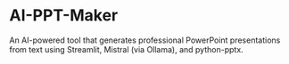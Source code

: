 # AI-PPT-Maker
An AI-powered tool that generates professional PowerPoint presentations from text using Streamlit, Mistral (via Ollama), and python-pptx.

